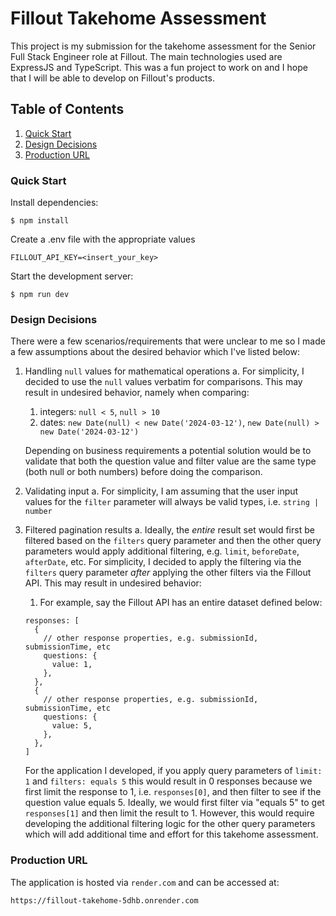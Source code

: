 # Fillout Takehome Assessment

This project is my submission for the takehome assessment for the Senior Full Stack Engineer role at Fillout. The main technologies used are ExpressJS and TypeScript. This was a fun project to work on and I hope that I will be able to develop on Fillout's products.

## Table of Contents

1. [Quick Start](#quick-start)
2. [Design Decisions](#design-decisions)
3. [Production URL](#production-url)

### Quick Start

Install dependencies:

```console
$ npm install
```

Create a .env file with the appropriate values

```console
FILLOUT_API_KEY=<insert_your_key>
```

Start the development server:

```console
$ npm run dev
```

### Design Decisions

There were a few scenarios/requirements that were unclear to me so I made a few assumptions about the desired behavior which I've listed below:

1. Handling `null` values for mathematical operations
   a. For simplicity, I decided to use the `null` values verbatim for comparisons. This may result in undesired behavior, namely when comparing:

   1. integers: `null < 5`, `null > 10`
   2. dates: `new Date(null) < new Date('2024-03-12')`, `new Date(null) > new Date('2024-03-12')`

   Depending on business requirements a potential solution would be to validate that both the question value and filter value are the same type (both null or both numbers) before doing the comparison.

2. Validating input
   a. For simplicity, I am assuming that the user input values for the `filter` parameter will always be valid types, i.e. `string | number`
3. Filtered pagination results
   a. Ideally, the _entire_ result set would first be filtered based on the `filters` query parameter and then the other query parameters would apply additional filtering, e.g. `limit`, `beforeDate`, `afterDate`, etc. For simplicity, I decided to apply the filtering via the `filters` query parameter _after_ applying the other filters via the Fillout API. This may result in undesired behavior:
   1. For example, say the Fillout API has an entire dataset defined below:
   ```console
   responses: [
     {
       // other response properties, e.g. submissionId, submissionTime, etc
       questions: {
         value: 1,
       },
     },
     {
       // other response properties, e.g. submissionId, submissionTime, etc
       questions: {
         value: 5,
       },
     },
   ]
   ```
   For the application I developed, if you apply query parameters of `limit: 1` and `filters: equals 5` this would result in 0 responses because we first limit the response to 1, i.e. `responses[0]`, and then filter to see if the question value equals 5. Ideally, we would first filter via "equals 5" to get `responses[1]` and then limit the result to 1. However, this would require developing the additional filtering logic for the other query parameters which will add additional time and effort for this takehome assessment.

### Production URL

The application is hosted via `render.com` and can be accessed at:

```console
https://fillout-takehome-5dhb.onrender.com
```
